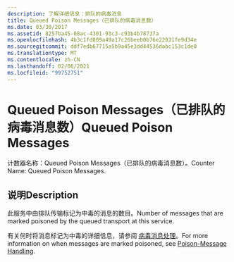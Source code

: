 ```yaml
---
description: 了解详细信息：排队的病毒消息
title: Queued Poison Messages（已排队的病毒消息数）
ms.date: 03/30/2017
ms.assetid: 8257ba45-08ac-4301-93c3-c93b4b78737a
ms.openlocfilehash: 4b3c1fd809a49a17c26beeb0b76e22031fe9d34e
ms.sourcegitcommit: ddf7edb67715a5b9a45e3dd44536dabc153c1de0
ms.translationtype: MT
ms.contentlocale: zh-CN
ms.lasthandoff: 02/06/2021
ms.locfileid: "99752751"
---
```

# <a name="queued-poison-messages"></a><span data-ttu-id="eda36-103">Queued Poison Messages（已排队的病毒消息数）</span><span class="sxs-lookup"><span data-stu-id="eda36-103">Queued Poison Messages</span></span>

<span data-ttu-id="eda36-104">计数器名称：Queued Poison Messages（已排队的病毒消息数）。</span><span class="sxs-lookup"><span data-stu-id="eda36-104">Counter Name: Queued Poison Messages.</span></span>  
  
## <a name="description"></a><span data-ttu-id="eda36-105">说明</span><span class="sxs-lookup"><span data-stu-id="eda36-105">Description</span></span>  

 <span data-ttu-id="eda36-106">此服务中由排队传输标记为中毒的消息的数目。</span><span class="sxs-lookup"><span data-stu-id="eda36-106">Number of messages that are marked poisoned by the queued transport at this service.</span></span>  
  
 <span data-ttu-id="eda36-107">有关何时将消息标记为中毒的详细信息，请参阅 [病毒消息处理](../../feature-details/poison-message-handling.md)。</span><span class="sxs-lookup"><span data-stu-id="eda36-107">For more information on when messages are marked poisoned, see [Poison-Message Handling](../../feature-details/poison-message-handling.md).</span></span>
